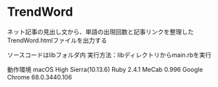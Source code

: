 # TrendWord
ネット記事の見出し文から、単語の出現回数と記事リンクを整理したTrendWord.htmlファイルを出力する

ソースコードはlibフォルダ内
実行方法：libディレクトリからmain.rbを実行

動作環境
macOS High Sierra(10.13.6)
Ruby 2.4.1
MeCab 0.996
Google Chrome 68.0.3440.106
